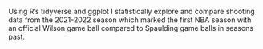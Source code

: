 
Using R’s tidyverse and ggplot I statistically explore and compare shooting data from the 2021-2022 season which marked the first NBA season with an official Wilson game ball compared to Spaulding game balls in seasons past. 
